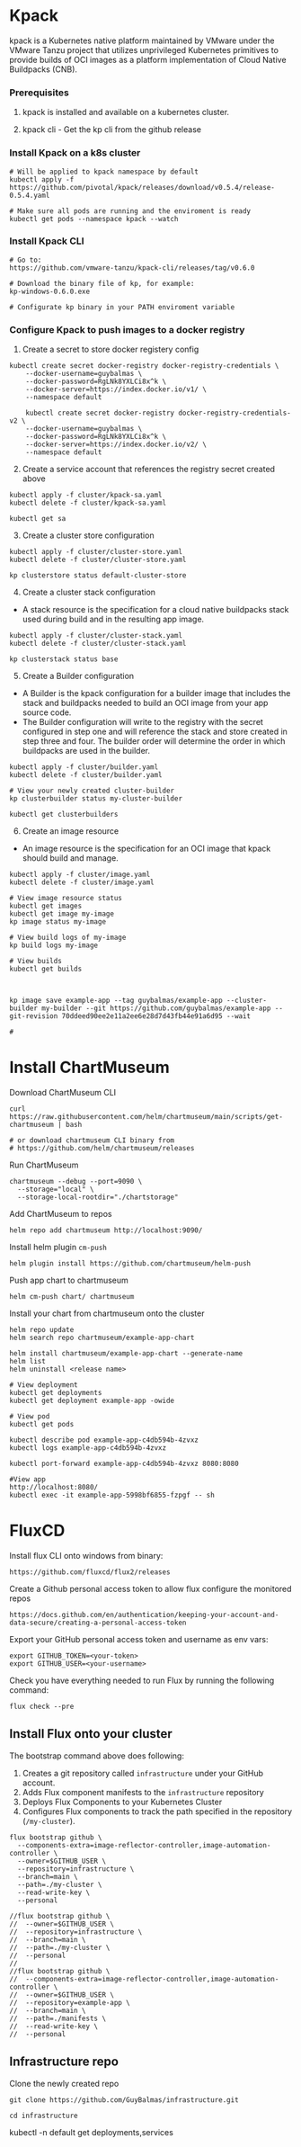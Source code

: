 # Kpack
kpack is a Kubernetes native platform maintained by VMware under the VMware Tanzu project that utilizes unprivileged Kubernetes primitives to provide builds of OCI images as a platform implementation of Cloud Native Buildpacks (CNB).

### Prerequisites
1. kpack is installed and available on a kubernetes cluster.

2. kpack cli - Get the kp cli from the github release

### Install Kpack on a k8s cluster
```aidl
# Will be applied to kpack namespace by default
kubectl apply -f https://github.com/pivotal/kpack/releases/download/v0.5.4/release-0.5.4.yaml

# Make sure all pods are running and the enviroment is ready
kubectl get pods --namespace kpack --watch

```

### Install Kpack CLI
```aidl
# Go to:
https://github.com/vmware-tanzu/kpack-cli/releases/tag/v0.6.0

# Download the binary file of kp, for example:
kp-windows-0.6.0.exe 

# Configurate kp binary in your PATH enviroment variable
```

### Configure Kpack to push images to a docker registry 
1. Create a secret to store docker registery config
```aidl
kubectl create secret docker-registry docker-registry-credentials \
    --docker-username=guybalmas \
    --docker-password=RgLNk8YXLCi8x^k \
    --docker-server=https://index.docker.io/v1/ \
    --namespace default
    
    kubectl create secret docker-registry docker-registry-credentials-v2 \
    --docker-username=guybalmas \
    --docker-password=RgLNk8YXLCi8x^k \
    --docker-server=https://index.docker.io/v2/ \
    --namespace default
```
2. Create a service account that references the registry secret created above
```aidl
kubectl apply -f cluster/kpack-sa.yaml
kubectl delete -f cluster/kpack-sa.yaml

kubectl get sa
```

3. Create a cluster store configuration
```aidl
kubectl apply -f cluster/cluster-store.yaml
kubectl delete -f cluster/cluster-store.yaml

kp clusterstore status default-cluster-store
```

4. Create a cluster stack configuration

- A stack resource is the specification for a cloud native buildpacks stack used during build and in the resulting app image.
```aidl
kubectl apply -f cluster/cluster-stack.yaml
kubectl delete -f cluster/cluster-stack.yaml

kp clusterstack status base
```

5. Create a Builder configuration

- A Builder is the kpack configuration for a builder image that includes the stack and buildpacks needed to build an OCI image from your app source code.
- The Builder configuration will write to the registry with the secret configured in step one and will reference the stack and store created in step three and four. The builder order will determine the order in which buildpacks are used in the builder.
```aidl
kubectl apply -f cluster/builder.yaml
kubectl delete -f cluster/builder.yaml

# View your newly created cluster-builder
kp clusterbuilder status my-cluster-builder

kubectl get clusterbuilders

```

6. Create an image resource
- An image resource is the specification for an OCI image that kpack should build and manage.
```aidl
kubectl apply -f cluster/image.yaml
kubectl delete -f cluster/image.yaml

# View image resource status
kubectl get images
kubectl get image my-image
kp image status my-image

# View build logs of my-image
kp build logs my-image

# View builds
kubectl get builds



kp image save example-app --tag guybalmas/example-app --cluster-builder my-builder --git https://github.com/guybalmas/example-app --git-revision 70ddeed90ee2e11a2ee6e28d7d43fb44e91a6d95 --wait 

#
```

# Install ChartMuseum 

Download ChartMuseum CLI
```aidl
curl https://raw.githubusercontent.com/helm/chartmuseum/main/scripts/get-chartmuseum | bash

# or download chartmuseum CLI binary from
# https://github.com/helm/chartmuseum/releases
```

Run ChartMuseum 
```aidl
chartmuseum --debug --port=9090 \
  --storage="local" \
  --storage-local-rootdir="./chartstorage"
```
Add ChartMuseum to repos
```aidl
helm repo add chartmuseum http://localhost:9090/
```

Install helm plugin `cm-push`
```aidl
helm plugin install https://github.com/chartmuseum/helm-push
```
Push app chart to chartmuseum
```aidl
helm cm-push chart/ chartmuseum
```
Install your chart from chartmuseum onto the cluster
```aidl
helm repo update
helm search repo chartmuseum/example-app-chart

helm install chartmuseum/example-app-chart --generate-name
helm list
helm uninstall <release name>

# View deployment
kubectl get deployments
kubectl get deployment example-app -owide

# View pod 
kubectl get pods

kubectl describe pod example-app-c4db594b-4zvxz
kubectl logs example-app-c4db594b-4zvxz

kubectl port-forward example-app-c4db594b-4zvxz 8080:8080

#View app 
http://localhost:8080/
kubectl exec -it example-app-5998bf6855-fzpgf -- sh

```

# FluxCD

Install flux CLI onto windows from binary:
```aidl
https://github.com/fluxcd/flux2/releases
```
Create a Github personal access token to allow flux configure the monitored repos 
```aidl
https://docs.github.com/en/authentication/keeping-your-account-and-data-secure/creating-a-personal-access-token
```
Export your GitHub personal access token and username as env vars:
```aidl
export GITHUB_TOKEN=<your-token>
export GITHUB_USER=<your-username>
```
Check you have everything needed to run Flux by running the following command:
```aidl
flux check --pre
```

## Install Flux onto your cluster
The bootstrap command above does following:

1. Creates a git repository called `infrastructure` under your GitHub account.
2. Adds Flux component manifests to the `infrastructure` repository
3. Deploys Flux Components to your Kubernetes Cluster
4. Configures Flux components to track the path specified in the repository (`/my-cluster`).
```aidl
flux bootstrap github \
  --components-extra=image-reflector-controller,image-automation-controller \
  --owner=$GITHUB_USER \
  --repository=infrastructure \
  --branch=main \
  --path=./my-cluster \
  --read-write-key \
  --personal

//flux bootstrap github \
//  --owner=$GITHUB_USER \
//  --repository=infrastructure \
//  --branch=main \
//  --path=./my-cluster \
//  --personal
//
//flux bootstrap github \
//  --components-extra=image-reflector-controller,image-automation-controller \
//  --owner=$GITHUB_USER \
//  --repository=example-app \
//  --branch=main \
//  --path=./manifests \
//  --read-write-key \
//  --personal
```

## Infrastructure repo
Clone the newly created repo
```aidl
git clone https://github.com/GuyBalmas/infrastructure.git

cd infrastructure
```
kubectl -n default get deployments,services
